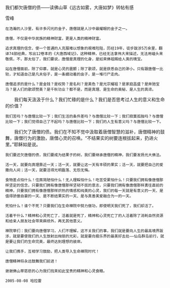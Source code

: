 我们都欠唐僧的债——读佛山草《远古如雾，大唐如梦》转帖有感

雪峰


    在浩瀚的人沙里，有许多闪光的金子，唐僧就是人沙中最耀眼的金子之一。

    唐僧，不仅是中华民族的精神财富，更是人类的精神财富。

    追求真理的信念，使一个普通的人克服难以想象的艰难险阻，历经19年，徒步跋涉5万余里，翻译74部经典，写出12卷本的《大唐西域记》，这种精神，已经无法拿伟大来描述，无法用磕头来敬佩，不，那太俗了，我们要说，唐僧是真理的化身，是如来佛祖赐给人类的瑰宝。

    站在唐僧面前，除了仰慕，就是心灵的震颤；除了歌颂，就是获悉自己的渺小。只有跟唐僧一比较，才知道自己是凡夫俗子，是一条蠕动着的虫子，是一堆行尸走肉。

    唐僧追求的是什么？是金钱？是权势？是名利？是美色？是光宗耀祖？是家庭昌盛？是奔驰宝马？是人们的歌颂赞美？是千秋功业？都不是，而是真理、是生命的奥秘、是人生的真谛。

　　我们每天汲汲于什么？我们忙碌的是什么？我们是否思考过人生的意义和生命的价值？

    我们苦吗？与唐僧比较一下；我们生活的条件差吗？与唐僧比较一下；我们寂寞孤独吗？与唐僧比较一下；我们觉得自己了不起吗？与唐僧比较一下；我们的人生有意义吗？与唐僧比较一下。

　　我们欠了唐僧的债。我们在不知不觉中汲取着唐僧智慧的滋补，唐僧精神的鼓舞，唐僧行为的激励，唐僧心灵的召唤。“不结果实的树要连根拔起来，扔进火里。”耶稣如是说。

    我们要还欠唐僧的债，我们要成为结果子的树，我们要继承唐僧的精神，我们要发扬光大佛法。

    活一天，就要向真理靠近一天；活一天，就要让这一天有丰硕的果实；活一天，就要把自己的爱撒向人间；活一天，就要活得光明磊落、无怨无悔。

    食物差点怕什么！住房简陋怕什么！无人理睬怕什么！吃苦受累怕什么！只要我们拥有像唐僧那样坚定的信念，只要我们拥有像唐僧那样坚韧不拔的意志，只要我们拥有像唐僧那样勇往直前的精神，只要我们拥有像唐僧那样炽热的情感和纯美的心灵，我们的每一天就是有意义的一天、是值得骄傲自豪的一天、是不断结果实的一天、是与真善美爱融合为一的一天。

    死怕什么！谁个不死？只要我们在生命禅院中努力做功，即使明天我们死了，我们却活了。

    活着干什么？精神和心灵死亡了，活着就是死了，精神和心灵死亡了的人活着除了消耗自然资源和给亲人朋友社会带来麻烦外，再无其他意义。

    禅院草们：我们要向唐僧学习，人们不理解，这不关我们的事，我们就是要向人生的最高境界跋涉，就是要使我们的人生放射出绚丽的光彩，就是要向极乐界的最美好去处——仙岛群岛前行，就是要让我们的生命完美，最终达到理想的彼岸。

    让我们携手，互相学习鼓励，把人类导入生命禅院时代！

    唐僧精神将永远鼓舞我们前进！

    谢谢佛山草慈悲的心为我们找来如此宝贵的精神和心灵食粮。

    2005-08-08 哈拉雷



